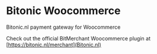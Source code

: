 Bitonic Woocommerce
===================

Bitonic.nl payment gateway for Woocommerce

Check out the official BitMerchant Woocommerce plugin at  [https://bitonic.nl/merchant](Bitonic.nl)
